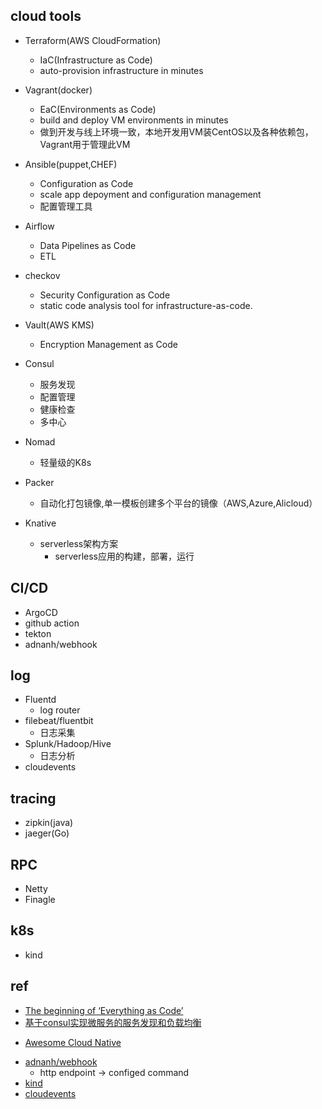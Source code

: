 

## cloud tools

+ Terraform(AWS CloudFormation)
    + IaC(Infrastructure as Code)
    + auto-provision infrastructure in minutes

+ Vagrant(docker)
    + EaC(Environments as Code)
    + build and deploy VM environments in minutes
    + 做到开发与线上环境一致，本地开发用VM装CentOS以及各种依赖包，Vagrant用于管理此VM

+ Ansible(puppet,CHEF)
    + Configuration as Code
    + scale app depoyment and configuration management
    + 配置管理工具

+ Airflow
    + Data Pipelines as Code
    + ETL

+ checkov
    + Security Configuration as Code
    + static code analysis tool for infrastructure-as-code.

+ Vault(AWS KMS)
    + Encryption Management as Code

+ Consul
    + 服务发现
    + 配置管理
    + 健康检查
    + 多中心

+ Nomad
    + 轻量级的K8s

+ Packer
    + 自动化打包镜像,单一模板创建多个平台的镜像（AWS,Azure,Alicloud）

+ Knative
    + serverless架构方案
        + serverless应用的构建，部署，运行

## CI/CD
+ ArgoCD
+ github action
+ tekton
+ adnanh/webhook


## log
+ Fluentd
    + log router
+ filebeat/fluentbit
    + 日志采集
+ Splunk/Hadoop/Hive
    + 日志分析
+ cloudevents

## tracing
+ zipkin(java)
+ jaeger(Go)

## RPC
+ Netty
+ Finagle

## k8s
+ kind

## ref
+ [The beginning of ‘Everything as Code’](https://medium.com/swlh/the-beginning-of-everything-as-code-a25c4e9a75e9)
+ [基于consul实现微服务的服务发现和负载均衡](https://tonybai.com/2018/09/10/setup-service-discovery-and-load-balance-based-on-consul/)

<!-- cloud native -->
+ [Awesome Cloud Native](https://jimmysong.io/awesome-cloud-native/)
<!-- tools -->
+ [adnanh/webhook](https://github.com/adnanh/webhook)
    + http endpoint -> configed command
+ [kind](https://kind.sigs.k8s.io/docs/user/quick-start/#installation)
+ [cloudevents](https://github.com/cloudevents/spec)